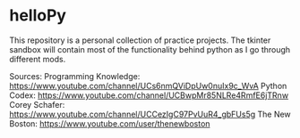 # helloPy
This repository is a personal collection of practice projects. The tkinter sandbox will contain most of the functionality behind python as I go through different mods. 

Sources:
Programming Knowledge: https://www.youtube.com/channel/UCs6nmQViDpUw0nuIx9c_WvA
Python Codex: https://www.youtube.com/channel/UCBwpMr85NLRe4RmfE6jTRnw
Corey Schafer: https://www.youtube.com/channel/UCCezIgC97PvUuR4_gbFUs5g
The New Boston: https://www.youtube.com/user/thenewboston
